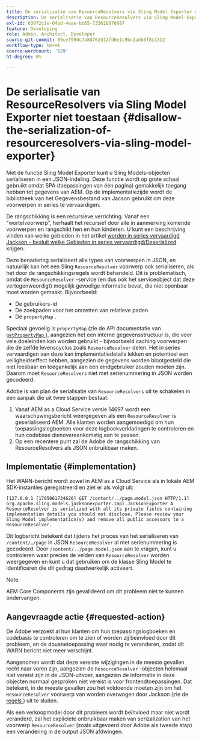 ```yaml
---
title: De serialisatie van ResourceResolvers via Sling Model Exporter niet toestaan
description: De serialisatie van ResourceResolvers via Sling Model Exporter niet toestaan
exl-id: 63972c1e-04bd-4eae-bb65-73361b676687
feature: Developing
role: Admin, Architect, Developer
source-git-commit: 85cef99dc7a8d762d12fd6e1c9bc2aeb3f8c1312
workflow-type: tm+mt
source-wordcount: '529'
ht-degree: 0%

---
```


# De serialisatie van ResourceResolvers via Sling Model Exporter niet toestaan {#disallow-the-serialization-of-resourceresolvers-via-sling-model-exporter}

Met de functie Sling Model Exporter kunt u Sling Models-objecten serialiseren in een JSON-indeling. Deze functie wordt op grote schaal gebruikt omdat SPA (toepassingen van één pagina) gemakkelijk toegang hebben tot gegevens van AEM. Op de implementatiezijde wordt de bibliotheek van het Gegevensbestand van Jacson gebruikt om deze voorwerpen in series te vervaardigen.

De rangschikking is een recursieve verrichting. Vanaf een &quot;wortelvoorwerp&quot;, herhaalt het recursief door alle in aanmerking komende voorwerpen en rangschikt hen en hun kinderen. U kunt een beschrijving vinden van welke gebieden in het artikel [ worden in series vervaardigd Jackson - besluit welke Gebieden in series vervaardigd/Deserialized ](https://www.baeldung.com/jackson-field-serializable-deserializable-or-not) krijgen.

Deze benadering serialiseert alle types van voorwerpen in JSON, en natuurlijk kan het een Sling `ResourceResolver` voorwerp ook serialiseren, als het door de rangschikkingsregels wordt behandeld. Dit is problematisch, omdat de `ResourceResolver` -service (en dus ook het serviceobject dat deze vertegenwoordigt) mogelijk gevoelige informatie bevat, die niet openbaar moet worden gemaakt. Bijvoorbeeld:

* De gebruikers-id
* De zoekpaden voor het omzetten van relatieve paden
* De `propertyMap` .

Speciaal gevoelig is `propertyMap` (zie de API documentatie van [`getPropertyMap` ](https://sling.apache.org/apidocs/sling12/org/apache/sling/api/resource/ResourceResolver.html#getPropertyMap--)), aangezien het een interne gegevensstructuur is, die voor vele doeleinden kan worden gebruikt - bijvoorbeeld caching voorwerpen die de zelfde levenscyclus zoals `ResourceResolver` delen. Het in series vervaardigen van deze kan implementatiedetails lekken en potentieel een veiligheidseffect hebben, aangezien de gegevens worden blootgesteld die niet leesbaar en toegankelijk aan een eindgebruiker zouden moeten zijn. Daarom moet `ResourceResolvers` niet met serienummering in JSON worden gecodeerd.

Adobe is van plan de serialisatie van `ResourceResolvers` uit te schakelen in een aanpak die uit twee stappen bestaat:

1. Vanaf AEM as a Cloud Service versie 14697 wordt een waarschuwingsbericht weergegeven als een `ResourceResolver` is geserialiseerd AEM. Alle klanten worden aangemoedigd om hun toepassingslogboeken voor deze logboekverklaringen te controleren en hun codebase dienovereenkomstig aan te passen.
1. Op een recentere punt zal de Adobe de rangschikking van ResourceResolvers als JSON onbruikbaar maken.

## Implementatie {#implementation}

Het WARN-bericht wordt zowel in AEM as a Cloud Service als in lokale AEM SDK-instanties geregistreerd en ziet er als volgt uit:

```
[127.0.0.1 [1705061734620] GET /content/../page.model.json HTTP/1.1] org.apache.sling.models.jacksonexporter.impl.JacksonExporter A ResourceResolver is serialized with all its private fields containing implementation details you should not disclose. Please review your Sling Model implementation(s) and remove all public accessors to a ResourceResolver.
```

Dit logbericht betekent dat tijdens het proces van het serialiseren van `/content/…/page` in JSON `ResourceResolver` al met serienummering is gecodeerd. Door `/content/../page.model.json` aan te vragen, kunt u controleren waar precies de velden van `ResourceResolver` worden weergegeven en kunt u dat gebruiken om de klasse Sling Model te identificeren die dit gedrag daadwerkelijk activeert.


>[!NOTE]
>
>AEM Core Components zijn gevalideerd om dit probleem niet te kunnen ondervangen.

## Aangevraagde actie {#requested-action}

De Adobe verzoekt al hun klanten om hun toepassingslogboeken en codebasis te controleren om te zien of worden zij beïnvloed door dit probleem, en de douanetoepassing waar nodig te veranderen, zodat dit WARN bericht niet meer verschijnt.

Aangenomen wordt dat deze vereiste wijzigingen in de meeste gevallen recht naar voren zijn, aangezien de `ResourceResolver` -objecten helemaal niet vereist zijn in de JSON-uitvoer, aangezien de informatie in deze objecten normaal gesproken niet vereist is voor frontendtoepassingen. Dat betekent, in de meeste gevallen zou het voldoende moeten zijn om het `ResourceResolver` voorwerp van worden overwogen door Jackson (zie de [ regels ](https://www.baeldung.com/jackson-field-serializable-deserializable-or-not)) uit te sluiten.

Als een verkoopmodel door dit probleem wordt beïnvloed maar niet wordt veranderd, zal het expliciete onbruikbaar maken van serizalization van het voorwerp `ResourceResolver` (zoals uitgevoerd door Adobe als tweede stap) een verandering in de output JSON afdwingen.
